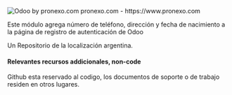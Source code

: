 <img alt="Odoo by pronexo.com" src="https://subefotos.com/ver/?2cefcd01b508a50b48ec5439b85d1550o.png" />
pronexo.com - https://www.pronexo.com



Este módulo agrega número de teléfono, dirección y fecha de nacimiento a la página de registro de autenticación de Odoo 



Un Repositorio de la localización argentina.

#### Relevantes recursos addicionales, non-code
Github esta reservado al codigo, los documentos de soporte o de trabajo residen en otros lugares.
